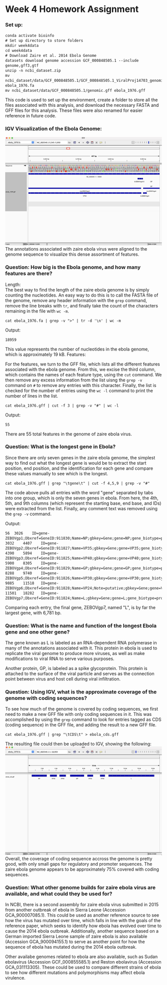 # Week 4 Homework Assignment

### Set up:
```
conda activate bioinfo
# Set up directory to store folders
mkdir week4data
cd week4data
# Download Zaire et al. 2014 Ebola Genome
datasets download genome accession GCF_000848505.1 --include genome,gff3,gtf
unzip -n ncbi_dataset.zip
mv ncbi_dataset/data/GCF_000848505.1/GCF_000848505.1_ViralProj14703_genomic.fna ebola_1976.fa
mv ncbi_dataset/data/GCF_000848505.1/genomic.gff ebola_1976.gff
```
This code is used to set up the environment, create a folder to store all the files associated with this analysis, and download the necessary FASTA and GFF files for this analysis. These files were also renamed for easier reference in future code.
### IGV Visualization of the Ebola Genome:
![IGV Visualization of the 1976 Zaire Ebola Genome](https://github.com/coledcaron/BMMB852Work/blob/main/Week_4/IGV_Screenshots/Ebola_IGV_Vis.jpg)
The annotations associated with zaire ebola virus were aligned to the genome sequence to visualize this dense assortment of features. 
### Question: How big is the Ebola genome, and how many features are there?
Length: <br>
The best way to find the length of the zaire ebola genome is by simply counting the nucleotides. An easy way to do this is to call the FASTA file of the genome, remove any header information with the ``` grep ``` command, remove the line breaks with ```tr```, and finally take the count of the characters remaining in the file with ```wc -m```.
```
cat ebola_1976.fa | grep -v ">" | tr -d '\n' | wc -m
```
Output: <br>
```
18959
```
This value represents the number of nucleotides in the ebola genome, which is approximately 19 kB.
Features: <br>

For the features, we turn to the GFF file, which lists all the different features associated with the ebola genome. From this, we excise the third column, which contains the names of each feature type, using the ```cut``` command. We then remove any excess information from the list uisng the ```grep -v``` command on ```#``` to remove any entries with this character. Finally, the list is checked for the number of entries using the ```wc -l``` command to print the number of lines in the list.

```
cat ebola_1976.gff | cut -f 3 | grep -v "#" | wc -l
```

Output: <br>
```
55
```
There are 55 total features in the genome of zaire ebola virus.

### Question: What is the longest gene in Ebola?
Since there are only seven genes in the zaire ebola genome, the simplest way to find out what the longest gene is would be to extract the start position, end position, and the identification for each gene and compare these values manually to see which is the longest.
```
cat ebola_1976.gff | grep "\tgene\t" | cut -f 4,5,9 | grep -v "#"
```
The code above pulls all entries with the word "gene" separated by tabs into one group, which is only the seven genes in ebola. From here, the 4th, 5th, and 9th columns (which represent the starting base, end base, and IDs) were extracted from the list. Finally, any comment text was removed using the ```grep -v``` command.<br>

Output: <br>
```
56	3026	ID=gene-ZEBOVgp1;Dbxref=GeneID:911830;Name=NP;gbkey=Gene;gene=NP;gene_biotype=protein_coding;locus_tag=ZEBOVgp1
3032	4407	ID=gene-ZEBOVgp2;Dbxref=GeneID:911827;Name=VP35;gbkey=Gene;gene=VP35;gene_biotype=protein_coding;locus_tag=ZEBOVgp2
4390	5894	ID=gene-ZEBOVgp3;Dbxref=GeneID:911825;Name=VP40;gbkey=Gene;gene=VP40;gene_biotype=protein_coding;locus_tag=ZEBOVgp3
5900	8305	ID=gene-ZEBOVgp4;Dbxref=GeneID:911829;Name=GP;gbkey=Gene;gene=GP;gene_biotype=protein_coding;locus_tag=ZEBOVgp4
8288	9740	ID=gene-ZEBOVgp5;Dbxref=GeneID:911826;Name=VP30;gbkey=Gene;gene=VP30;gene_biotype=protein_coding;locus_tag=ZEBOVgp5
9885	11518	ID=gene-ZEBOVgp6;Dbxref=GeneID:911828;Name=VP24;Note=putative;gbkey=Gene;gene=VP24;gene_biotype=protein_coding;locus_tag=ZEBOVgp6
11501	18282	ID=gene-ZEBOVgp7;Dbxref=GeneID:911824;Name=L;gbkey=Gene;gene=L;gene_biotype=protein_coding;locus_tag=ZEBOVgp7
```
Comparing each entry, the final gene, ZEBOVgp7, named "L", is by far the largest gene, with 6,781 bp.

### Question: What is the name and function of the longest Ebola gene and one other gene?

The gene known as L is labeled as an RNA-dependent RNA polymerase in many of the annotations associated with it. This protein in ebola is used to replicate the viral genome to produce more viruses, as well as make modifications to viral RNA to serve various purposes. <br>

Another protein, GP, is labeled as a spike glycoprotein. This protein is attached to the surface of the viral particle and serves as the connection point between virus and host cell during viral infiltration.

### Question: Using IGV, what is the approximate coverage of the genome with coding sequences?
To see how much of the genome is covered by coding sequences, we first need to make a new GFF file with only coding sequences in it. This was accomplished by using the ```grep``` command to look for entries tagged as CDS (coding sequence) in the GFF file, and adding the result to a new GFF file.
```
cat ebola_1976.gff | grep "\tCDS\t" > ebola_cds.gff
```
The resulting file could then be uploaded to IGV, showing the following:
![Coverage of Ebola CDS across the Genome](https://github.com/coledcaron/BMMB852Work/blob/main/Week_4/IGV_Screenshots/Ebola_IGV_CDScoverage.jpg)
Overall, the coverage of coding sequence accross the genome is pretty good, with only small gaps for regulatory and promoter sequences. The zaire ebola genome appears to be approximately 75% covered with coding sequences.

### Question: What other genome builds for zaire ebola virus are available, and what could they be used for?


In NCBI, there is a second assembly for zaire ebola virus submitted in 2015 from another outbreak of ebola in Sierra Leone (Accession GCA_900007085.1). This could be used as another reference source to see how the virus has mutated over time, which falls in line with the goals of the reference paper, which seeks to identify how ebola has evolved over time to cause the 2014 ebola outbreak. Additionally, another sequence based on a German imported Sierra Leone sample of zaire ebola is also available (Accession GCA_900094155.1) to serve as another point for how the sequence of ebola has mutated during the 2014 ebola outbreak. <br>

Other availabe genomes related to ebola are also available, such as Sudan ebolavirus (Accession GCF_000855585.1) and Reston ebolavirus (Accession GCA_031113305). These could be used to compare different strains of ebola to see how different mutations and polymorphisms may affect ebola virulence.
